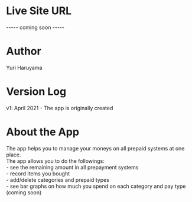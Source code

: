 # Live Site URL
----- coming soon -----

# Author
Yuri Haruyama

# Version Log
v1: April 2021 - The app is originally created

# About the App
The app helps you to manage your moneys on all prepaid systems at one place.<br>
The app allows you to do the followings:<br>
    - see the remaining amount in all prepayment systems<br>
    - record items you bought<br>
    - add/delete categories and prepaid types<br>
    - see bar graphs on how much you spend on each category and pay type (coming soon)
